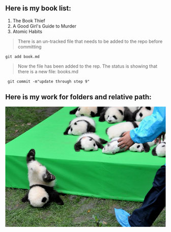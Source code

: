 ## Here is my book list:

1.  The Book Thief
2.  A Good Girl's Guide to Murder
3.  Atomic Habits

> There is an un-tracked file that needs to be added to the repo before committing

    git add book.md

> Now the file has been added to the rep. The status is showing that there is a new file: books.md

     git commit -m"update through step 9"

## Here is my work for folders and relative path:

![baby pandas](images/babypanda.jpeg)
